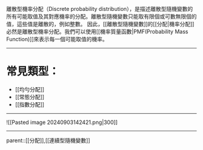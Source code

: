 離散型機率分配（Discrete probability distribution），是描述離散型隨機變數的所有可能取值及其對應機率的分配。離散型隨機變數只能取有限個或可數無限個的值，這些值是離散的，例如整數。
因此，[[離散型隨機變數]]的[[分配|機率分配]]必然是離散型機率分配。我們可以使用[[機率質量函數|PMF(Probability Mass Function)]]來表示每一個可能取值的機率。
- - -
# 常見類型：
- [[均勻分配]]
- [[常態分配]]
- [[指數分配]]
- - - 
![[Pasted image 20240903142421.png|300]]
- - -
parent::[[分配]],[[連續型隨機變數]]